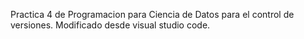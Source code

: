Practica 4 de Programacion para Ciencia de Datos para el control de versiones. Modificado desde visual studio code.
